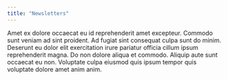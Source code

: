 ```yaml
---
title: "Newsletters"
---
```


Amet ex dolore occaecat eu id reprehenderit amet excepteur. Commodo sunt veniam ad sint proident. Ad fugiat sint consequat culpa sunt do minim. Deserunt eu dolor elit exercitation irure pariatur officia cillum ipsum reprehenderit magna. Do non dolore aliqua et commodo. Aliquip aute sunt occaecat eu non. Voluptate culpa eiusmod quis ipsum tempor quis voluptate dolore amet anim anim.
